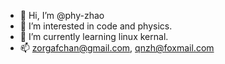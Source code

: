 - 👋 Hi, I’m @phy-zhao
- 👀 I’m interested in code and physics.
- 🌱 I’m currently learning linux kernal.
- 📫 zorgafchan@gmail.com, qnzh@foxmail.com

<!---
phy-zhao/phy-zhao is a ✨ special ✨ repository because its `README.md` (this file) appears on your GitHub profile.
You can click the Preview link to take a look at your changes.
--->

